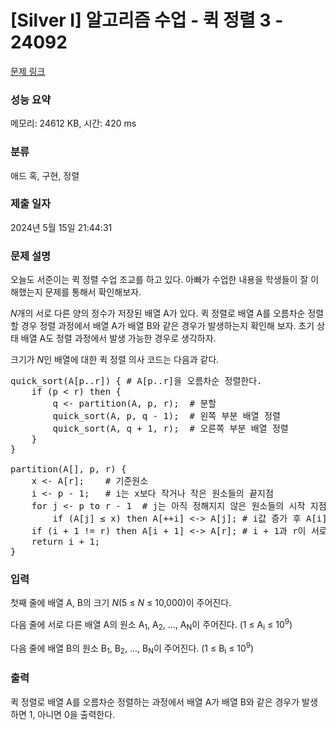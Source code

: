 # [Silver I] 알고리즘 수업 - 퀵 정렬 3 - 24092 

[문제 링크](https://www.acmicpc.net/problem/24092) 

### 성능 요약

메모리: 24612 KB, 시간: 420 ms

### 분류

애드 혹, 구현, 정렬

### 제출 일자

2024년 5월 15일 21:44:31

### 문제 설명

<p>오늘도 서준이는 퀵 정렬 수업 조교를 하고 있다. 아빠가 수업한 내용을 학생들이 잘 이해했는지 문제를 통해서 확인해보자.</p>

<p><em>N</em>개의 서로 다른 양의 정수가 저장된 배열 A가 있다. 퀵 정렬로 배열 A를 오름차순 정렬할 경우 정렬 과정에서 배열 A가 배열 B와 같은 경우가 발생하는지 확인해 보자. 초기 상태 배열 A도 정렬 과정에서 발생 가능한 경우로 생각하자.</p>

<p>크기가 <em>N</em>인 배열에 대한 퀵 정렬 의사 코드는 다음과 같다.</p>

<pre>quick_sort(A[p..r]) { # A[p..r]을 오름차순 정렬한다.
    if (p < r) then {
        q <- partition(A, p, r);  # 분할
        quick_sort(A, p, q - 1);  # 왼쪽 부분 배열 정렬
        quick_sort(A, q + 1, r);  # 오른쪽 부분 배열 정렬
    }
}

partition(A[], p, r) {
    x <- A[r];    # 기준원소
    i <- p - 1;   # i는 x보다 작거나 작은 원소들의 끝지점
    for j <- p to r - 1  # j는 아직 정해지지 않은 원소들의 시작 지점
        if (A[j] ≤ x) then A[++i] <-> A[j]; # i값 증가 후 A[i] <-> A[j] 교환
    if (i + 1 != r) then A[i + 1] <-> A[r]; # i + 1과 r이 서로 다르면 A[i + 1]과 A[r]을 교환
    return i + 1;
}</pre>

### 입력 

 <p>첫째 줄에 배열 A, B의 크기 <em>N</em>(5 ≤ <em>N</em> ≤ 10,000)이 주어진다.</p>

<p>다음 줄에 서로 다른 배열 A의 원소 A<sub>1</sub>, A<sub>2</sub>, ..., A<sub>N</sub>이 주어진다. (1 ≤ A<sub>i</sub> ≤ 10<sup>9</sup>)</p>

<p>다음 줄에 배열 B의 원소 B<sub>1</sub>, B<sub>2</sub>, ..., B<sub>N</sub>이 주어진다. (1 ≤ B<sub>i</sub> ≤ 10<sup>9</sup>)</p>

### 출력 

 <p>퀵 정렬로 배열 A를 오름차순 정렬하는 과정에서 배열 A가 배열 B와 같은 경우가 발생하면 1, 아니면 0을 출력한다.</p>

